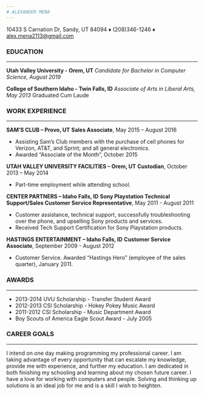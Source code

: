 ```yaml
---
# ALEXANDER MENA
---
```

10433 S Carnation Dr, Sandy, UT 84094 :diamonds: (208)346-1246 :diamonds: alex.mena2113@gmail.com

### EDUCATION
---
**Utah Valley University - Orem, UT**
*Candidate for Bachelor in Computer Science, August 2019*
    
**College of Southern Idaho - Twin Falls, ID**
*Associate of Arts in Liberal Arts, May 2013*
Graduated Cum Laude

### WORK EXPERIENCE
---
**SAM’S CLUB – Provo, UT**
**Sales Associate**, May 2015 – August 2016
* Assisting Sam’s Club members with the purchase of cell phones for Verizon, AT&amp;T, and Sprint; and all general electronics.
* Awarded “Associate of the Month”, October 2015

**UTAH VALLEY UNIVERSITY FACILITIES – Orem, UT**
**Custodian**, October 2013 – May 2014
* Part-time employment while attending school.

**CENTER PARTNERS – Idaho Falls, ID**
**Sony Playstation Technical Support/Sales Customer Service Representative**, May 2011 - August 2011
* Customer assistance, technical support, successfully troubleshooting over the phone, and upselling Sony products and services.
* Received Tech Support Certification for Sony Playstation products.

**HASTINGS ENTERTAINMENT – Idaho Falls, ID**
**Customer Service Associate**, September 2009 - August 2012
* Customer Service. Awarded “Hastings Hero” (employee of the sales quarter), January 2011.

### AWARDS
---
* 2013-2014 UVU Scholarship - Transfer Student Award
* 2012-2013 CSI Scholarship - Hokey Pokey Music Award
* 2011-2012 CSI Scholarship - Music Department Award
* Boy Scouts of America Eagle Scout Award - July 2005

### CAREER GOALS
---
I intend on one day making programming my professional career. I am taking advantage of every opportunity that can escalate my knowledge, provide me with experience, and further my education. I am dedicated in both finishing my schooling and learning about my chosen future career. I have a love for working with computers and people. Solving and thinking up solutions is an ideal job for me and is a skill I wish to heighten.